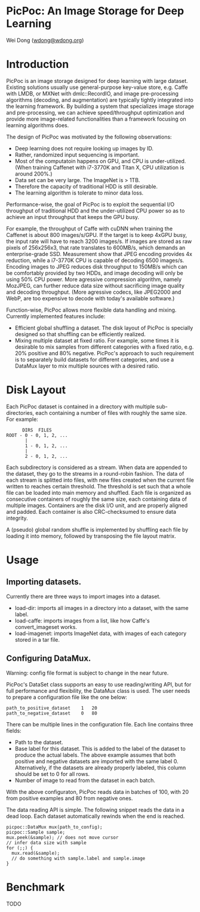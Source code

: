 # PicPoc: An Image Storage for Deep Learning

Wei Dong (wdong@wdong.org)

# Introduction

PicPoc is an image storage designed for deep learning with large dataset.
Existing solutions usually use general-purpose key-value store, e.g. Caffe with
LMDB, or MXNet with dmlc::RecordIO, and image pre-processing algorithms (decoding,
and augmentation) are typically tightly integrated into the learning framework.
By building a system that specializes image storage and pre-processing, we can
achieve speed/throughput optimization and provide more image-related
functionalities than a framework focusing on learning algorithms does.

The design of PicPoc was motivated by the following observations:
- Deep learning does not require looking up images by ID.
- Rather, randomized input sequencing is important.
- Most of the computatoin happens on GPU, and CPU is under-utilized.
  (When training Caffenet with i7-3770K and Titan X, CPU utilization is around 200%.)
- Data set can be very large.  The ImageNet is > 1TB.  
- Therefore the capacity of traditional HDD is still desirable.
- The learning algorithm is tolerate to minor data loss.

Performance-wise, the goal of PicPoc is to exploit the sequential I/O throughput
of traditional HDD and the under-utilized CPU power so as to achieve an input
throughput that keeps the GPU busy.

For example, the throughput of Caffe with cuDNN when training the Caffenet is
about 800 images/s/GPU.  If the target is to keep 4xGPU busy, the input rate
will have to reach 3200 images/s.  If images are stored as raw pixels of 256x256x3,
that rate translates to 600MB/s, which demands an enterprise-grade SSD.
Measurement show that JPEG encoding provides 4x reduction, while a i7-3770K
CPU is capable of decoding 6500 images/s. Encoding images to JPEG reduces disk
throughput to 150MB/s which can be comfortably provided by two HDDs, and image
decoding will only be using 50% CPU power.  More agressive compression algorithm,
namely MozJPEG, can further reduce data size without sacrificing image quality
and decoding throughput.  (More agressive codecs, like JPEG2000 and WebP, are too
expensive to decode with today's available software.)

Function-wise, PicPoc allows more flexible data handling and mixing.  Currently
implemented features include:
- Efficient global shuffling a dataset.
  The disk layout of PicPoc is specially designed so that shuffling can be
  efficiently realized.
- Mixing multiple dataset at fixed ratio.  For example, some times it is desirable
  to mix samples from different categories with a fixed ratio, e.g. 20% positive
  and 80% negative.  PicPoc's approach to such requirement is to separately
  build datasets for different categories, and use a DataMux layer to mix multiple
  sources with a desired ratio.

# Disk Layout

Each PicPoc dataset is contained in a directory with multiple sub-directories,
each containing a number of files with roughly the same size.  For example:

```
      DIRS  FILES
ROOT - 0 - 0, 1, 2, ...
       |
       1 - 0, 1, 2, ...
       |
       2 - 0, 1, 2, ...
```

Each subdirectory is considered as a stream.  When data are appended to the
dataset, they go to the streams in a round-robin fashion.  The data of each
stream is splitted into files, with new files created when the current file
written to reaches certain threshold.  The threshold is set such that
a whole file can be loaded into main memory and shuffled.  Each file is
organized as consecutive containers of roughly the same size, each containing
data of multiple images.  Containers are the disk I/O unit, and are properly
aligned and padded.  Each container is also CRC-checksumed to ensure data
integrity.

A (pseudo) global random shuffle is implemented by shuffling each file
by loading it into memory, followed by transposing the file layout matrix.

# Usage

## Importing datasets.

Currently there are three ways to import images into a dataset.

- load-dir:  imports all images in a directory into a dataset, with the same label.
- load-caffe: imports images from a list, like how Caffe's convert_imageset works.
- load-imagenet: imports ImageNet data, with images of each category stored in a tar file.

## Configuring DataMux.

Warning: config file format is subject to change in the near future.

PicPoc's DataSet class supports an easy to use reading/writing API, but for 
full performance and flexibility, the DataMux class is used.  The user needs to
prepare a configuration file like the one below:

```
path_to_positive_dataset	1	20
path_to_negative_dataset	0	80
```

There can be multiple lines in the configuration file.  Each line contains three fields:
- Path to the dataset.
- Base label for this dataset.  This is added to the label of the dataset to produce the
  actual labels.  The above example assumes that both positive and negative datasets are
  imported with the same label 0.  Alternatively, if the datasets are already properly
  labeled, this column should be set to 0 for all rows.
- Number of image to read from the dataset in each batch.

With the above configuraton, PicPoc reads data in batches of 100, with 20 from positive
examples and 80 from negative ones. 

The data reading API is simple.  The following snippet reads the data in a dead loop.
Each dataset automatically rewinds when the end is reached.

```
picpoc::DataMux mux(path_to_config);
picpoc::Sample sample;
mux.peek(&sample); // does not move cursor
// infer data size with sample
for (;;) {
  mux.read(&sample);
  // do something with sample.label and sample.image
}
```

# Benchmark

TODO
